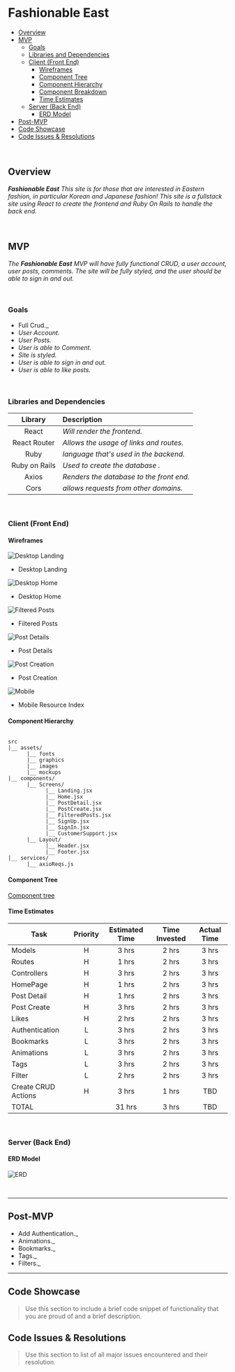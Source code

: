   # Fashionable East <!-- omit in toc -->

- [Overview](#overview)
- [MVP](#mvp)
  - [Goals](#goals)
  - [Libraries and Dependencies](#libraries-and-dependencies)
  - [Client (Front End)](#client-front-end)
    - [Wireframes](#wireframes)
    - [Component Tree](#component-tree)
    - [Component Hierarchy](#component-hierarchy)
    - [Component Breakdown](#component-breakdown)
    - [Time Estimates](#time-estimates)
  - [Server (Back End)](#server-back-end)
    - [ERD Model](#erd-model)
- [Post-MVP](#post-mvp)
- [Code Showcase](#code-showcase)
- [Code Issues & Resolutions](#code-issues--resolutions)

<br>

## Overview

_**Fashionable East** This site is for those that are interested in Eastern fashion, in particular Korean and Japanese fashion! This site is a fullstack site using React to create the frontend and Ruby On Rails to handle the back end._


<br>

## MVP

_The **Fashionable East** MVP will have fully functional CRUD, a user account, user posts, comments. The site will be fully styled, and the user should be able to sign in and out._

<br>

### Goals

- Full Crud._
- _User Account._
- _User Posts._
- _User is able to Comment._
- _Site is styled._
- _User is able to sign in and out._
- _User is able to like posts._

<br>

### Libraries and Dependencies


|     Library      | Description                                |
| :--------------: | :----------------------------------------- |
|      React       | _Will render the frontend._                |
|   React Router   | _Allows the usage of links and routes._    |
|       Ruby       | _language that's used in the backend._     |
|   Ruby on Rails  | _Used to create the database            ._ |
|      Axios       | _Renders the database to the front end._   |
|      Cors        | _allows requests from other domains._      |

<br>

### Client (Front End)

#### Wireframes


![Desktop Landing](https://i.imgur.com/vO5iVd7.png)

- Desktop Landing

![Desktop Home](https://i.imgur.com/impygIb.png)

- Desktop Home

![Filtered Posts](https://i.imgur.com/TxQUJoO.png)

- Filtered Posts

![Post Details](https://i.imgur.com/EvVLfQZ.png)

- Post Details

![Post Creation](https://i.imgur.com/MeInEq8.png)

- Post Creation

![Mobile](https://i.imgur.com/iSF2Sdz.png)

- Mobile Resource Index

#### Component Hierarchy
 

``` structure

src
|__ assets/
      |__ fonts
      |__ graphics
      |__ images
      |__ mockups
|__ components/
      |__ Screens/
            |__ Landing.jsx
            |__ Home.jsx
            |__ PostDetail.jsx
            |__ PostCreate.jsx
            |__ FilteredPosts.jsx
            |__ SignUp.jsx
            |__ SignIn.jsx
            |__ CustomerSupport.jsx
      |__ Layout/
            |__ Header.jsx
            |__ Footer.jsx
|__ services/
      |__ axioReqs.js

```

#### Component Tree


[Component tree](https://i.imgur.com/zNJphYR.png)

#### Time Estimates


| Task                | Priority | Estimated Time | Time Invested | Actual Time |
| ------------------- | :------: | :------------: | :-----------: | :---------: |
| Models              |    H     |     3 hrs      |     2 hrs     |    3 hrs    |
| Routes              |    H     |     1 hrs      |     2 hrs     |    3 hrs    |
| Controllers         |    H     |     3 hrs      |     2 hrs     |    3 hrs    |
| HomePage            |    H     |     1 hrs      |     2 hrs     |    3 hrs    |
| Post Detail         |    H     |     1 hrs      |     2 hrs     |    3 hrs    |
| Post Create         |    H     |     3 hrs      |     2 hrs     |    3 hrs    |
| Likes               |    H     |     2 hrs      |     2 hrs     |    3 hrs    |
| Authentication      |    L     |     3 hrs      |     2 hrs     |    3 hrs    |
| Bookmarks           |    L     |     3 hrs      |     2 hrs     |    3 hrs    |
| Animations          |    L     |     3 hrs      |     2 hrs     |    3 hrs    |
| Tags                |    L     |     3 hrs      |     2 hrs     |    3 hrs    |
| Filter              |    L     |     2 hrs      |     2 hrs     |    3 hrs    |
| Create CRUD Actions |    H     |     3 hrs      |     1 hrs     |     TBD     |
| TOTAL               |          |     31 hrs      |     3 hrs     |     TBD     |


<br>

### Server (Back End)

#### ERD Model

![ERD](https://i.imgur.com/psbTE11.png)

<br>

***

## Post-MVP

- Add Authentication._
- Animations._
- Bookmarks._
- Tags._
- Filters._

***

## Code Showcase

> Use this section to include a brief code snippet of functionality that you are proud of and a brief description.

## Code Issues & Resolutions

> Use this section to list of all major issues encountered and their resolution.
